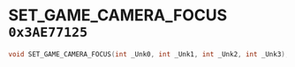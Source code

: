 # SET_GAME_CAMERA_FOCUS `0x3AE77125`

```cpp
void SET_GAME_CAMERA_FOCUS(int _Unk0, int _Unk1, int _Unk2, int _Unk3);
```